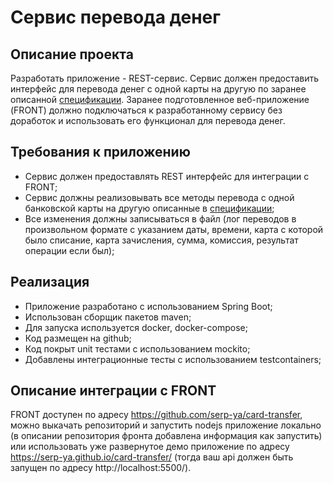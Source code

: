 # Сервис перевода денег

## Описание проекта

Разработать приложение - REST-сервис. Сервис должен предоставить интерфейс для перевода денег с одной карты на другую по заранее описанной [спецификации](https://github.com/AASukhov/MoneyService/blob/master/MoneyTransferServiceSpecification.yaml). Заранее подготовленное веб-приложение (FRONT) должно подключаться к разработанному сервису без доработок и использовать его функционал для перевода денег.

## Требования к приложению

- Сервис должен предоставлять REST интерфейс для интеграции с FRONT;
- Сервис должны реализовывать все методы перевода с одной банковской карты на другую описанные в [спецификации](https://github.com/AASukhov/MoneyService/blob/master/MoneyTransferServiceSpecification.yaml);
- Все изменения должны записываться в файл (лог переводов в произвольном формате с указанием даты, времени, карта с которой было списание, карта зачисления, сумма, комиссия, результат операции если был);

## Реализация

- Приложение разработано с использованием Spring Boot;
- Использован сборщик пакетов maven;
- Для запуска используется docker, docker-compose;
- Код размещен на github;
- Код покрыт unit тестами с использованием mockito;
- Добавлены интеграционные тесты с использованием testcontainers;

## Описание интеграции с FRONT
FRONT доступен по адресу https://github.com/serp-ya/card-transfer, можно выкачать репозиторий и запустить nodejs приложение локально
(в описании репозитория фронта добавлена информация как запустить) или использовать уже развернутое демо приложение по адресу https://serp-ya.github.io/card-transfer/ (тогда ваш api должен быть запущен по адресу http://localhost:5500/).
